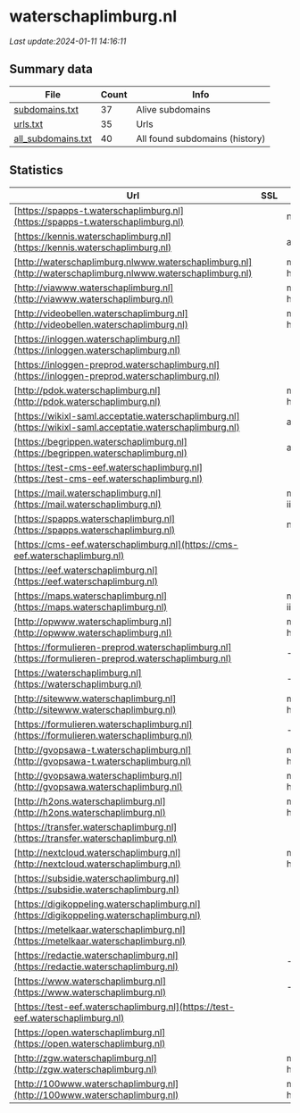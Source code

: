 # waterschaplimburg.nl
*Last update:2024-01-11 14:16:11*
## Summary data
| File       | Count | Info |
|------------|-------|------|
|[subdomains.txt](/data/waterschaplimburg/subdomains.txt)|37|Alive subdomains|
|[urls.txt](/data/waterschaplimburg/urls.txt)|35|Urls|
|[all_subdomains.txt](/data/waterschaplimburg/all_subdomains.txt)|40|All found subdomains (history)|
## Statistics
| Url | SSL | Server | Cookie | HSTS | CSP | XFO | XXP | RP | Tech |
|------------|-------|------|------|------|------|------|------|------|------|
|[https://spapps-t.waterschaplimburg.nl](https://spapps-t.waterschaplimburg.nl)| |nginx| | | | | |:white_check_mark: | |Nginx| |
|[https://kennis.waterschaplimburg.nl](https://kennis.waterschaplimburg.nl)| |apache| |:white_check_mark: | | |:white_check_mark: | | |:white_check_mark: | |Apache HTTP Server H...| |
|[http://waterschaplimburg.nlwww.waterschaplimburg.nl](http://waterschaplimburg.nlwww.waterschaplimburg.nl)| |microsoft-httpapi/2.0| | | | | |:white_check_mark: | |Microsoft HTTPAPI:2....| |
|[http://viawww.waterschaplimburg.nl](http://viawww.waterschaplimburg.nl)| |microsoft-httpapi/2.0| | | | | |:white_check_mark: | |Microsoft HTTPAPI:2....| |
|[http://videobellen.waterschaplimburg.nl](http://videobellen.waterschaplimburg.nl)| |microsoft-httpapi/2.0| | | | | |:white_check_mark: | |Microsoft HTTPAPI:2....| |
|[https://inloggen.waterschaplimburg.nl](https://inloggen.waterschaplimburg.nl)| | | |:white_check_mark: | | | | |:white_check_mark: | |HSTS| |
|[https://inloggen-preprod.waterschaplimburg.nl](https://inloggen-preprod.waterschaplimburg.nl)| | | |:white_check_mark: | | | | |:white_check_mark: | |HSTS| |
|[http://pdok.waterschaplimburg.nl](http://pdok.waterschaplimburg.nl)| |microsoft-httpapi/2.0| | | | | |:white_check_mark: | |Microsoft HTTPAPI:2....| |
|[https://wikixl-saml.acceptatie.waterschaplimburg.nl](https://wikixl-saml.acceptatie.waterschaplimburg.nl)| |apache| |:white_check_mark: | | |:white_check_mark: | | |:white_check_mark: | |Apache HTTP Server H...| |
|[https://begrippen.waterschaplimburg.nl](https://begrippen.waterschaplimburg.nl)| |apache| |:white_check_mark: | | |:white_check_mark: | | |:white_check_mark: | |Apache HTTP Server H...| |
|[https://test-cms-eef.waterschaplimburg.nl](https://test-cms-eef.waterschaplimburg.nl)| | | |:white_check_mark: | |:white_check_mark: | |:white_check_mark: | |:white_check_mark: | |HSTS| |
|[https://mail.waterschaplimburg.nl](https://mail.waterschaplimburg.nl)| |microsoft-iis/8.5| | | |:white_check_mark: | | |:white_check_mark: | |IIS:8.5 Windows Serv...| |
|[https://spapps.waterschaplimburg.nl](https://spapps.waterschaplimburg.nl)| |nginx| | | | | |:white_check_mark: | |Nginx| |
|[https://cms-eef.waterschaplimburg.nl](https://cms-eef.waterschaplimburg.nl)| | | |:white_check_mark: | |:white_check_mark: | |:white_check_mark: | |:white_check_mark: | |HSTS| |
|[https://eef.waterschaplimburg.nl](https://eef.waterschaplimburg.nl)| | |:warning: |:white_check_mark: | | |:white_check_mark: | |:white_check_mark: | |:white_check_mark: | |HSTS| |
|[https://maps.waterschaplimburg.nl](https://maps.waterschaplimburg.nl)| |microsoft-iis/10.0| | | | | |:white_check_mark: | |IIS:10.0 Microsoft A...| |
|[http://opwww.waterschaplimburg.nl](http://opwww.waterschaplimburg.nl)| |microsoft-httpapi/2.0| | | | | |:white_check_mark: | |Microsoft HTTPAPI:2....| |
|[https://formulieren-preprod.waterschaplimburg.nl](https://formulieren-preprod.waterschaplimburg.nl)| |-| |:white_check_mark: | |:white_check_mark: | |:white_check_mark: | |:white_check_mark: | |IIS:10.0 Windows Ser...| |
|[https://waterschaplimburg.nl](https://waterschaplimburg.nl)| |-| |:white_check_mark: | |:warning: |:white_check_mark: | |:white_check_mark: | |:white_check_mark: | |HSTS Microsoft ASP.N...| |
|[http://sitewww.waterschaplimburg.nl](http://sitewww.waterschaplimburg.nl)| |microsoft-httpapi/2.0| | | | | |:white_check_mark: | |Microsoft HTTPAPI:2....| |
|[https://formulieren.waterschaplimburg.nl](https://formulieren.waterschaplimburg.nl)| |-| |:white_check_mark: | |:white_check_mark: | |:white_check_mark: | |:white_check_mark: | |IIS:10.0 Windows Ser...| |
|[http://gvopsawa-t.waterschaplimburg.nl](http://gvopsawa-t.waterschaplimburg.nl)| |microsoft-httpapi/2.0| | | | | |:white_check_mark: | |Microsoft HTTPAPI:2....| |
|[http://gvopsawa.waterschaplimburg.nl](http://gvopsawa.waterschaplimburg.nl)| |microsoft-httpapi/2.0| | | | | |:white_check_mark: | |Microsoft HTTPAPI:2....| |
|[http://h2ons.waterschaplimburg.nl](http://h2ons.waterschaplimburg.nl)| |microsoft-httpapi/2.0| | | | | |:white_check_mark: | |Microsoft HTTPAPI:2....| |
|[https://transfer.waterschaplimburg.nl](https://transfer.waterschaplimburg.nl)| | |:warning: |:white_check_mark: | |:warning: |:white_check_mark: | |:white_check_mark: | |:white_check_mark: | |Bootstrap HSTS| |
|[http://nextcloud.waterschaplimburg.nl](http://nextcloud.waterschaplimburg.nl)| |microsoft-httpapi/2.0| | | | | |:white_check_mark: | |Microsoft HTTPAPI:2....| |
|[https://subsidie.waterschaplimburg.nl](https://subsidie.waterschaplimburg.nl)| | |:warning: |:white_check_mark: | |:white_check_mark: | |:white_check_mark: | |:white_check_mark: | |Bootstrap HSTS Micro...| |
|[https://digikoppeling.waterschaplimburg.nl](https://digikoppeling.waterschaplimburg.nl)| | | | | | | |:white_check_mark: | || |
|[https://metelkaar.waterschaplimburg.nl](https://metelkaar.waterschaplimburg.nl)| | | |:white_check_mark: | | |:white_check_mark: | |:white_check_mark: | |:white_check_mark: | |HSTS Microsoft ASP.N...| |
|[https://redactie.waterschaplimburg.nl](https://redactie.waterschaplimburg.nl)| |-|:warning: |:white_check_mark: | |:white_check_mark: | |:white_check_mark: | |:white_check_mark: | |HSTS Microsoft ASP.N...| |
|[https://www.waterschaplimburg.nl](https://www.waterschaplimburg.nl)| |-| |:white_check_mark: | |:warning: |:white_check_mark: | |:white_check_mark: | |:white_check_mark: | |Google Tag Manager H...| |
|[https://test-eef.waterschaplimburg.nl](https://test-eef.waterschaplimburg.nl)| | |:warning: |:white_check_mark: | | |:white_check_mark: | |:white_check_mark: | |:white_check_mark: | |HSTS| |
|[https://open.waterschaplimburg.nl](https://open.waterschaplimburg.nl)| | | |:white_check_mark: | |:white_check_mark: | |:white_check_mark: | |:white_check_mark: | |Azure Azure Front Do...| |
|[http://zgw.waterschaplimburg.nl](http://zgw.waterschaplimburg.nl)| |microsoft-httpapi/2.0| | | | | |:white_check_mark: | |Microsoft HTTPAPI:2....| |
|[http://100www.waterschaplimburg.nl](http://100www.waterschaplimburg.nl)| |microsoft-httpapi/2.0| | | | | |:white_check_mark: | |Microsoft HTTPAPI:2....| |